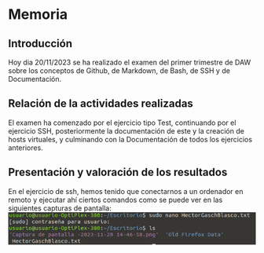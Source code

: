 # Memoria


## Introducción

Hoy dia 20/11/2023 se ha realizado el examen del primer trimestre de DAW sobre los conceptos de Github, de Markdown, de Bash, de SSH y de Documentación.

## Relación de la actividades realizadas

El examen ha comenzado por el ejercicio tipo Test, continuando por el ejercicio SSH, posteriormente la documentación de este y la creación de hosts virtuales, y culminando con la Documentación de todos los ejercicios anteriores.

## Presentación y valoración de los resultados

En el ejercicio de ssh, hemos tenido que conectarnos a un ordenador en remoto y ejecutar ahí ciertos comandos como se puede ver en las siguientes capturas de pantalla:
![Mi Imagen](https://github.com/HectorGaschBlasco/ExamenDAw/blob/main/sshnano.png)
